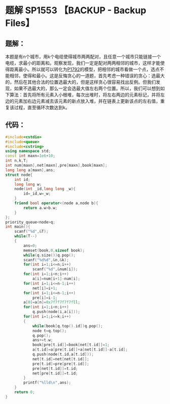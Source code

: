 # 题解 SP1553 【BACKUP - Backup Files】

## 题解：

本题是有n个城市，用k个电缆使得城市两两配对，且任意一个城市只能链接一个电缆，求最小的距离和。观察发现，我们一定是配对两两相邻的城市，这样才能使得距离最小。所以就可以转化为[P1792](https://www.luogu.com.cn/problem/P1792)的模型，把相邻的城市看做一个点，选点不能相邻，使得和最小。这是反悔贪心的一道题，首先考虑一种错误的贪心：选最大的，然后在其他合法的位置选最大的，但是这样贪心很容易找出反例。但我们发现，如果不选最大的，那么一定会选最大值左右两个位置。所以，我们可以想到如下算法：首先将所有元素入小根堆，每次出堆时，将左右两边的元素标记，并将左边的元素加右边元素减去该元素的新点放入堆，并在链表上更新该点的左右值，重复该过程，直至循环次数达到k。

## 代码：
```cpp
#include<cstdio>
#include<queue>
#include<cstring>
using namespace std;
const int maxn=1e6+10;
int n,k,T;
int num[maxn],net[maxn],pre[maxn],book[maxn];
long long a[maxn],ans;
struct node{
	int id;
	long long w;
	node(int _id,long long _w){
		id=_id,w=_w;
	}
	friend bool operator<(node a,node b){
		return a.w>b.w;
	}
};
priority_queue<node>q;
int main(){
	scanf("%d",&T);
	while(T--)
	{
		ans=0;
		memset(book,0,sizeof book);
		while(q.size())q.pop();
		scanf("%d%d",&n,&k);
		for(int i=1;i<=n;i++)
			scanf("%d",&num[i]);
		for(int i=1;i<n;i++)
			a[i]=num[i+1]-num[i];
		for(int i=1;i<=n-1;i++)
			net[i]=i+1;
		for(int i=1;i<=n-1;i++)
			pre[i]=i-1;
		a[0]=a[n]=0x7f7f7f7f7fll;
		for(int i=1;i<n;i++)
			q.push(node(i,a[i]));
		for(int i=1;i<=k;i++)
		{
			while(book[q.top().id])q.pop();
			node t=q.top();
			q.pop();
			ans+=t.w;
			book[pre[t.id]]=book[net[t.id]]=1;
			a[t.id]=a[pre[t.id]]+a[net[t.id]]-a[t.id];
			q.push(node(t.id,a[t.id]));
			net[t.id]=net[net[t.id]];
			pre[t.id]=pre[pre[t.id]];
			pre[net[t.id]]=t.id;
			net[pre[t.id]]=t.id;
		}
		printf("%lld\n",ans);
	}
	return 0;
}
```


